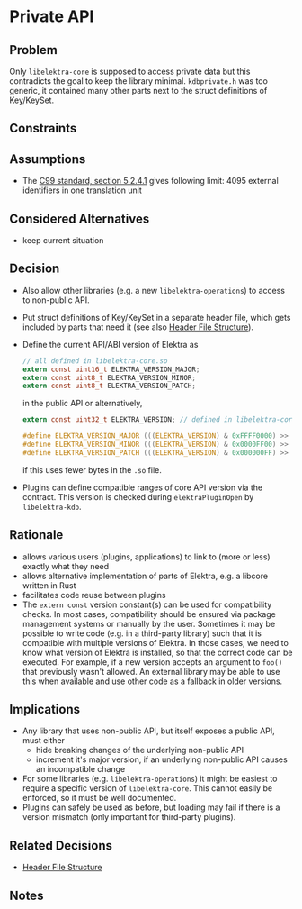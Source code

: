 # Private API

## Problem

Only `libelektra-core` is supposed to access private data but this contradicts the goal to keep the library minimal.
`kdbprivate.h` was too generic, it contained many other parts next to the struct definitions of Key/KeySet.

## Constraints

## Assumptions

- The [C99 standard, section 5.2.4.1](http://www.open-std.org/jtc1/sc22/wg14/) gives following limit:
  4095 external identifiers in one translation unit

## Considered Alternatives

- keep current situation

## Decision

- Also allow other libraries (e.g. a new `libelektra-operations`) to access to non-public API.
- Put struct definitions of Key/KeySet in a separate header file, which gets included by parts that need it (see also [Header File Structure](header_file_structure.md)).
- Define the current API/ABI version of Elektra as

  ```c
  // all defined in libelektra-core.so
  extern const uint16_t ELEKTRA_VERSION_MAJOR;
  extern const uint8_t ELEKTRA_VERSION_MINOR;
  extern const uint8_t ELEKTRA_VERSION_PATCH;
  ```

  in the public API or alternatively,

  ```c
  extern const uint32_t ELEKTRA_VERSION; // defined in libelektra-core.so

  #define ELEKTRA_VERSION_MAJOR (((ELEKTRA_VERSION) & 0xFFFF0000) >> 16)
  #define ELEKTRA_VERSION_MINOR (((ELEKTRA_VERSION) & 0x0000FF00) >> 8)
  #define ELEKTRA_VERSION_PATCH (((ELEKTRA_VERSION) & 0x000000FF) >> 0)
  ```

  if this uses fewer bytes in the `.so` file.

- Plugins can define compatible ranges of core API version via the contract. This version is checked during `elektraPluginOpen` by `libelektra-kdb`.

## Rationale

- allows various users (plugins, applications) to link to (more or less) exactly what they need
- allows alternative implementation of parts of Elektra, e.g. a libcore written in Rust
- facilitates code reuse between plugins
- The `extern const` version constant(s) can be used for compatibility checks.
  In most cases, compatibility should be ensured via package management systems or manually by the user.
  Sometimes it may be possible to write code (e.g. in a third-party library) such that it is compatible with multiple versions of Elektra.
  In those cases, we need to know what version of Elektra is installed, so that the correct code can be executed.
  For example, if a new version accepts an argument to `foo()` that previously wasn't allowed.
  An external library may be able to use this when available and use other code as a fallback in older versions.

## Implications

- Any library that uses non-public API, but itself exposes a public API, must either
  - hide breaking changes of the underlying non-public API
  - increment it's major version, if an underlying non-public API causes an incompatible change
- For some libraries (e.g. `libelektra-operations`) it might be easiest to require a specific version of `libelektra-core`. This cannot easily be enforced, so it must be well documented.
- Plugins can safely be used as before, but loading may fail if there is a version mismatch (only important for third-party plugins).

## Related Decisions

- [Header File Structure](header_file_structure.md)

## Notes
